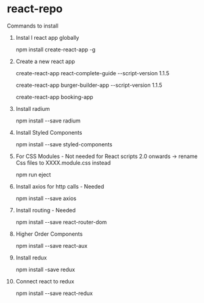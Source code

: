 # react-repo

Commands to install

1. Instal l react app globally

	npm install create-react-app -g

2. Create a new react app

	create-react-app react-complete-guide --script-version 1.1.5

	create-react-app burger-builder-app --script-version 1.1.5

	create-react-app booking-app

3. Install radium

	npm install --save radium

4. Install Styled Components

	npm install --save styled-components

5. For CSS Modules - Not needed for React scripts 2.0 onwards -> rename Css files to XXXX.module.css instead

	npm run eject

6. Install axios for http calls - Needed
	
	npm install --save axios

7. Install routing - Needed

	npm install --save react-router-dom

8. Higher Order Components

	npm install --save react-aux
	
9. Install redux

	npm install -save redux
	
10. Connect react to redux

	npm install --save react-redux